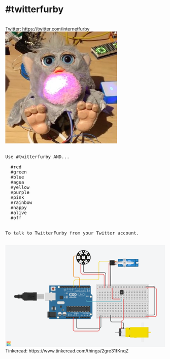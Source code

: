 # #twitterfurby
<br>
Twitter: https://twitter.com/internetfurby<br>
<img src="https://github.com/larsgimse/twitterfurby/blob/master/pictures/twitterfurby.jpg"><br>
<br>
<pre>
Use #twitterfurby AND...<br>
  #red
  #green
  #blue
  #agua
  #yellow
  #purple
  #pink
  #rainbow
  #happy
  #alive
  #off
<br>
To talk to TwitterFurby from your Twitter account.<br>
</pre>
<img src="https://github.com/larsgimse/twitterfurby/blob/master/pictures/TwitterFurby.png"><br>
Tinkercad: https://www.tinkercad.com/things/2gre31fKnqZ
